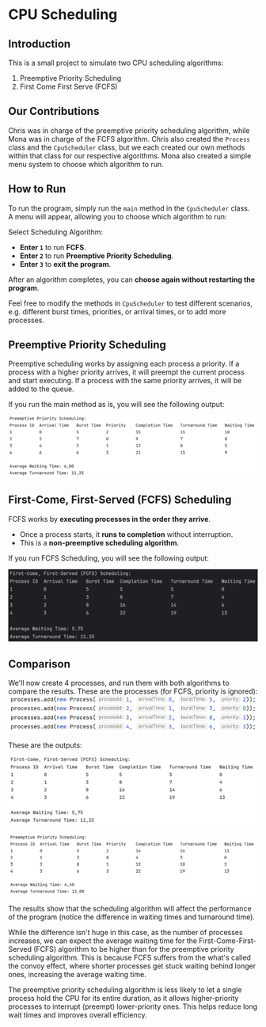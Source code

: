 # CPU Scheduling
## Introduction
This is a small project to simulate two CPU scheduling algorithms:
1. Preemptive Priority Scheduling
2. First Come First Serve (FCFS)

## Our Contributions
Chris was in charge of the preemptive priority scheduling algorithm,
while Mona was in charge of the FCFS algorithm.
Chris also created the `Process` class and the `CpuScheduler` class,
but we each created our own methods within that class for our respective algorithms.
Mona also created a simple menu system to choose which algorithm to run.


## How to Run
To run the program, simply run the `main` method in the `CpuScheduler` class.  
A menu will appear, allowing you to choose which algorithm to run:  

Select Scheduling Algorithm:

- **Enter `1`** to run **FCFS**.
- **Enter `2`** to run **Preemptive Priority Scheduling**.
- **Enter `3`** to **exit the program**.

After an algorithm completes, you can **choose again without restarting the program**.

Feel free to modify the methods in `CpuScheduler` to test different scenarios,  
e.g. different burst times, priorities, or arrival times, or to add more processes.

## Preemptive Priority Scheduling
Preemptive scheduling works by assigning each process a priority. If a process with a higher
priority arrives, it will preempt the current process and start executing.
If a process with the same priority arrives, it will be added to the queue.

If you run the main method as is, you will see the following output:

![img.png](img.png)

## First-Come, First-Served (FCFS) Scheduling
FCFS works by **executing processes in the order they arrive**.
- Once a process starts, it **runs to completion** without interruption.
- This is a **non-preemptive scheduling algorithm**.

If you run FCFS Scheduling, you will see the following output:  

![image2.png](image2.png)

## Comparison
We'll now create 4 processes, and run them with both algorithms to compare the results.
These are the processes (for FCFS, priority is ignored):
![img_1.png](img_1.png)

These are the outputs:

![img_2.png](img_2.png)

![img_3.png](img_3.png)

The results show that the scheduling algorithm will affect the performance of the program
(notice the difference in waiting times and turnaround time).

While the difference isn't huge in this case, as the number of processes increases,
we can expect the average waiting time for the First-Come-First-Served (FCFS) algorithm to be higher
than for the preemptive priority scheduling algorithm. This is because FCFS suffers from the what's called the convoy effect,
where shorter processes get stuck waiting behind longer ones, increasing the average waiting time. 

The preemptive priority scheduling algorithm is less likely to let a single process
hold the CPU for its entire duration, as it allows higher-priority processes to interrupt (preempt) lower-priority ones.
This helps reduce long wait times and improves overall efficiency.

